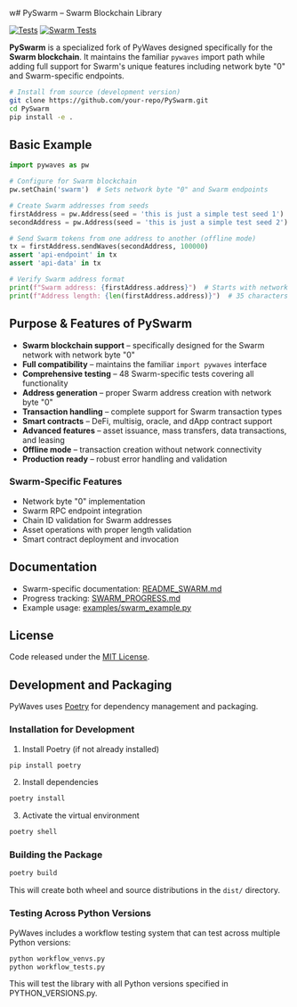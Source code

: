 w# PySwarm – Swarm Blockchain Library

[![Tests](https://img.shields.io/badge/tests-97%2F105%20passing-brightgreen.svg)](#)
[![Swarm Tests](https://img.shields.io/badge/swarm%20tests-48%2F48%20passing-brightgreen.svg)](#)

**PySwarm** is a specialized fork of PyWaves designed specifically for the **Swarm blockchain**.
It maintains the familiar `pywaves` import path while adding full support for Swarm's unique features including network byte "0" and Swarm-specific endpoints.

```bash
# Install from source (development version)
git clone https://github.com/your-repo/PySwarm.git
cd PySwarm
pip install -e .
```

## Basic Example
```python
import pywaves as pw

# Configure for Swarm blockchain
pw.setChain('swarm')  # Sets network byte "0" and Swarm endpoints

# Create Swarm addresses from seeds
firstAddress = pw.Address(seed = 'this is just a simple test seed 1')
secondAddress = pw.Address(seed = 'this is just a simple test seed 2')

# Send Swarm tokens from one address to another (offline mode)
tx = firstAddress.sendWaves(secondAddress, 100000)
assert 'api-endpoint' in tx
assert 'api-data' in tx

# Verify Swarm address format
print(f"Swarm address: {firstAddress.address}")  # Starts with network byte "0"
print(f"Address length: {len(firstAddress.address)}")  # 35 characters
```

## Purpose & Features of PySwarm

- **Swarm blockchain support** – specifically designed for the Swarm network with network byte "0"
- **Full compatibility** – maintains the familiar `import pywaves` interface
- **Comprehensive testing** – 48 Swarm-specific tests covering all functionality
- **Address generation** – proper Swarm address creation with network byte "0"
- **Transaction handling** – complete support for Swarm transaction types
- **Smart contracts** – DeFi, multisig, oracle, and dApp contract support
- **Advanced features** – asset issuance, mass transfers, data transactions, and leasing
- **Offline mode** – transaction creation without network connectivity
- **Production ready** – robust error handling and validation

### Swarm-Specific Features
- Network byte "0" implementation
- Swarm RPC endpoint integration  
- Chain ID validation for Swarm addresses
- Asset operations with proper length validation
- Smart contract deployment and invocation

## Documentation
- Swarm-specific documentation: [README_SWARM.md](README_SWARM.md)
- Progress tracking: [SWARM_PROGRESS.md](SWARM_PROGRESS.md)
- Example usage: [examples/swarm_example.py](examples/swarm_example.py)

## License
Code released under the [MIT License](https://github.com/PyWaves-CE/PyWaves-CE/blob/main/LICENSE).

## Development and Packaging

PyWaves uses [Poetry](https://python-poetry.org/) for dependency management and packaging.

### Installation for Development

1. Install Poetry (if not already installed)
```bash
pip install poetry
```

2. Install dependencies
```bash
poetry install
```

3. Activate the virtual environment
```bash
poetry shell
```

### Building the Package

```bash
poetry build
```

This will create both wheel and source distributions in the `dist/` directory.

### Testing Across Python Versions

PyWaves includes a workflow testing system that can test across multiple Python versions:

```bash
python workflow_venvs.py
python workflow_tests.py
```

This will test the library with all Python versions specified in PYTHON_VERSIONS.py.